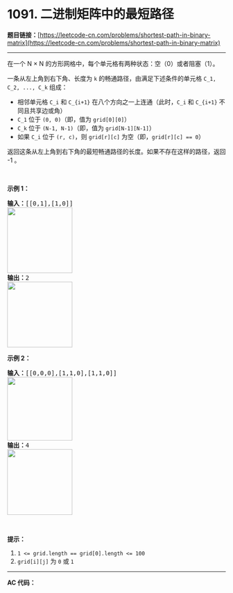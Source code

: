 # 1091. 二进制矩阵中的最短路径

**题目链接：**[https://leetcode-cn.com/problems/shortest-path-in-binary-matrix](https://leetcode-cn.com/problems/shortest-path-in-binary-matrix)

---

<div class="content__1Y2H">
 <div class="notranslate">
  <p>在一个&nbsp;N ×&nbsp;N 的方形网格中，每个单元格有两种状态：空（0）或者阻塞（1）。</p> 
  <p>一条从左上角到右下角、长度为 <code>k</code> 的畅通路径，由满足下述条件的单元格&nbsp;<code>C_1, C_2, ..., C_k</code>&nbsp;组成：</p> 
  <ul> 
   <li>相邻单元格&nbsp;<code>C_i</code> 和&nbsp;<code>C_{i+1}</code>&nbsp;在八个方向之一上连通（此时，<code>C_i</code> 和&nbsp;<code>C_{i+1}</code>&nbsp;不同且共享边或角）</li> 
   <li><code>C_1</code> 位于&nbsp;<code>(0, 0)</code>（即，值为&nbsp;<code>grid[0][0]</code>）</li> 
   <li><code>C_k</code>&nbsp;位于&nbsp;<code>(N-1, N-1)</code>（即，值为&nbsp;<code>grid[N-1][N-1]</code>）</li> 
   <li>如果 <code>C_i</code> 位于&nbsp;<code>(r, c)</code>，则 <code>grid[r][c]</code>&nbsp;为空（即，<code>grid[r][c] ==&nbsp;0</code>）</li> 
  </ul> 
  <p>返回这条从左上角到右下角的最短畅通路径的长度。如果不存在这样的路径，返回 -1 。</p> 
  <p>&nbsp;</p> 
  <p><strong>示例 1：</strong></p> 
  <pre class="language-text"><strong>输入：</strong>[[0,1],[1,0]]
<img style="height: 151px; width: 150px;" src="../aliyun-lc-upload/uploads/2019/06/16/example1_1.png" alt="">
<strong>输出：</strong>2
<img style="height: 151px; width: 150px;" src="../aliyun-lc-upload/uploads/2019/06/16/example1_2.png" alt="">
</pre> 
  <p><strong>示例 2：</strong></p> 
  <pre class="language-text"><strong>输入：</strong>[[0,0,0],[1,1,0],[1,1,0]]
<img style="height: 146px; width: 150px;" src="../aliyun-lc-upload/uploads/2019/06/16/example2_1.png" alt="">
<strong>输出：</strong>4
<img style="height: 151px; width: 150px;" src="../aliyun-lc-upload/uploads/2019/06/16/example2_2.png" alt="">
</pre> 
  <p>&nbsp;</p> 
  <p><strong>提示：</strong></p> 
  <ol> 
   <li><code>1 &lt;= grid.length == grid[0].length &lt;= 100</code></li> 
   <li><code>grid[i][j]</code> 为&nbsp;<code>0</code> 或&nbsp;<code>1</code></li> 
  </ol> 
 </div>
</div>

---

**AC 代码：**

```java

```